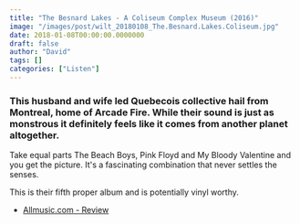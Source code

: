```yaml
---
title: "The Besnard Lakes - A Coliseum Complex Museum (2016)"
image: "/images/post/wilt_20180108_The.Besnard.Lakes.Coliseum.jpg"
date: 2018-01-08T00:00:00.0000000
draft: false
author: "David"
tags: []
categories: ["Listen"]
---
```

### This husband and wife led Quebecois collective hail from Montreal, home of Arcade Fire. While their sound is just as monstrous it definitely feels like it comes from another planet altogether.  
  
Take equal parts The Beach Boys, Pink Floyd and My Bloody Valentine and you get the picture. It's a fascinating combination that never settles the senses.  
  
This is their fifth proper album and is potentially vinyl worthy. 

-  [Allmusic.com - Review](https://www.allmusic.com/album/a-coliseum-complex-museum-mw0002886695)